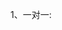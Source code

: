 1、一对一:

<resultMap id="AccountResultMap" type="Account">
    <id property="aid" column="aid"/>
    <result property="name" column="name"/>
    <result property="id" column="id"/>
    <association property="details" column="aid" javaType="Details" select=""/>
  </resultMap>